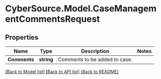 # CyberSource.Model.CaseManagementCommentsRequest
## Properties

Name | Type | Description | Notes
------------ | ------------- | ------------- | -------------
**Comments** | **string** | Comments to be added to case. | 

[[Back to Model list]](../README.md#documentation-for-models) [[Back to API list]](../README.md#documentation-for-api-endpoints) [[Back to README]](../README.md)

